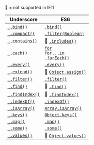 :no_entry_sign: = not supported in IE11

Underscore | ES6
-- | --
[`_.bind()`](https://underscorejs.org/#bind) | [`.bind()`](https://developer.mozilla.org/en-US/docs/Web/JavaScript/Reference/Global_objects/Function/bind)
[`_.compact()`](https://underscorejs.org/#compact) | [`.filter(Boolean)`](https://www.reindex.io/blog/you-might-not-need-underscore/#create-a-copy-of-an-array-with-all-falsy-values-removed)
[`_.contains()`](https://underscorejs.org/#contains) | :no_entry_sign: [`.includes()`](https://developer.mozilla.org/en-US/docs/Web/JavaScript/Reference/Global_Objects/Array/includes)
[`_.each()`](https://underscorejs.org/#each) | [`for`](https://developer.mozilla.org/en-US/docs/Web/JavaScript/Reference/Statements/for)<br>[`for...in`](https://developer.mozilla.org/en-US/docs/Web/JavaScript/Reference/Statements/for...in)<br>[`.forEach()`](https://developer.mozilla.org/en-US/docs/Web/JavaScript/Reference/Global_Objects/Array/forEach)
[`_.every()`](https://underscorejs.org/#every) | [`.every()`](https://developer.mozilla.org/en-US/docs/Web/JavaScript/Reference/Global_Objects/Array/every)
[`_.extend()`](https://underscorejs.org/#extend) | :no_entry_sign: [`Object.assign()`](https://developer.mozilla.org/en-US/docs/Web/JavaScript/Reference/Global_Objects/Object/assign)
[`_.filter()`](https://underscorejs.org/#filter) | [`.filter()`](https://developer.mozilla.org/en-US/docs/Web/JavaScript/Reference/Global_Objects/Array/filter)
[`_.find()`](https://underscorejs.org/#find) | :no_entry_sign: [`.find()`](https://developer.mozilla.org/en-US/docs/Web/JavaScript/Reference/Global_Objects/Array/find)
[`_.findIndex()`](https://underscorejs.org/#findIndex) | :no_entry_sign: [`.findIndex()`](https://developer.mozilla.org/en-US/docs/Web/JavaScript/Reference/Global_Objects/Array/findIndex)
[`_.indexOf()`](https://underscorejs.org/#indexOf) | [`.indexOf()`](https://developer.mozilla.org/en-US/docs/Web/JavaScript/Reference/Global_Objects/Array/indexOf)
[`_.isArray()`](https://underscorejs.org/#isArray) | [`Array.isArray()`](https://developer.mozilla.org/en-US/docs/Web/JavaScript/Reference/Global_Objects/Array/isArray)
[`_.keys()`](https://underscorejs.org/#keys) | [`Object.keys()`](https://developer.mozilla.org/en-US/docs/Web/JavaScript/Reference/Global_Objects/Object/keys)
[`_.map()`](https://underscorejs.org/#map) | [`.map()`](https://developer.mozilla.org/en-US/docs/Web/JavaScript/Reference/Global_Objects/Array/map)
[`_.some()`](https://underscorejs.org/#some) | [`.some()`](https://developer.mozilla.org/en-US/docs/Web/JavaScript/Reference/Global_Objects/Array/some)
[`_.values()`](https://underscorejs.org/#values) | :no_entry_sign: [`Object.values()`](https://developer.mozilla.org/en-US/docs/Web/JavaScript/Reference/Global_Objects/Object/values)

